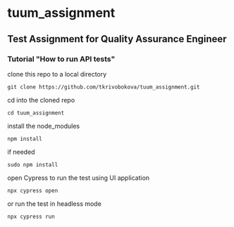 # tuum_assignment
## Test Assignment for Quality Assurance Engineer

### Tutorial "How to run API tests"

clone this repo to a local directory

`git clone https://github.com/tkrivobokova/tuum_assignment.git`

cd into the cloned repo

`cd tuum_assignment`

install the node_modules

`npm install`

if needed

`sudo npm install`

open Cypress to run the test using UI application

`npx cypress open`

or run the test in headless mode

`npx cypress run`


